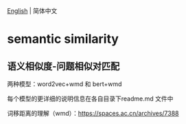[English](README.md) | 简体中文

# semantic similarity
## 语义相似度-问题相似对匹配

两种模型：word2vec+wmd 和 bert+wmd

每个模型的更详细的说明信息在各自目录下readme.md 文件中

词移距离的理解（wmd）：https://spaces.ac.cn/archives/7388
